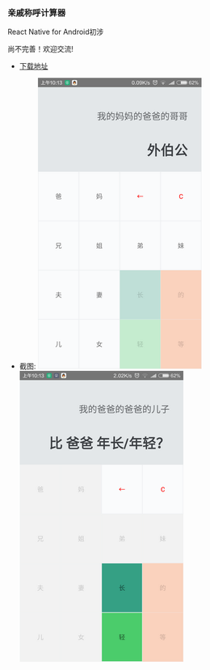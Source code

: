 ### 亲戚称呼计算器

React Native for Android初涉

尚不完善！欢迎交流!

* [下载地址](http://workhard.top/app-release.apk) 

* 截图: 
![](./screenshot2.png)
![](./screenshot1.png)

